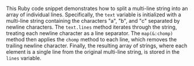 This Ruby code snippet demonstrates how to split a multi-line string into an array of individual lines.  Specifically, the `text` variable is initialized with a multi-line string containing the characters "a", "b", and "c" separated by newline characters. The `text.lines` method iterates through the string, treating each newline character as a line separator.  The `map(&:chomp)` method then applies the `chomp` method to each line, which removes the trailing newline character. Finally, the resulting array of strings, where each element is a single line from the original multi-line string, is stored in the `lines` variable.